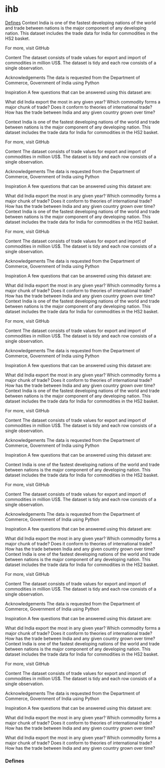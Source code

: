 # ihb

[Defines](#defines)
Context
India is one of the fastest developing nations of the world and trade between nations is the major component of any developing nation. This dataset includes the trade data for India for commodities in the HS2 basket.

For more, visit GitHub

Content
The dataset consists of trade values for export and import of commodities in million US$. The dataset is tidy and each row consists of a single observation.

Acknowledgements
The data is requested from the Department of Commerce, Government of India using Python

Inspiration
A few questions that can be answered using this dataset are:

What did India export the most in any given year?
Which commodity forms a major chunk of trade? Does it conform to theories of international trade?
How has the trade between India and any given country grown over time?

Context
India is one of the fastest developing nations of the world and trade between nations is the major component of any developing nation. This dataset includes the trade data for India for commodities in the HS2 basket.

For more, visit GitHub

Content
The dataset consists of trade values for export and import of commodities in million US$. The dataset is tidy and each row consists of a single observation.

Acknowledgements
The data is requested from the Department of Commerce, Government of India using Python

Inspiration
A few questions that can be answered using this dataset are:

What did India export the most in any given year?
Which commodity forms a major chunk of trade? Does it conform to theories of international trade?
How has the trade between India and any given country grown over time?Context
India is one of the fastest developing nations of the world and trade between nations is the major component of any developing nation. This dataset includes the trade data for India for commodities in the HS2 basket.

For more, visit GitHub

Content
The dataset consists of trade values for export and import of commodities in million US$. The dataset is tidy and each row consists of a single observation.

Acknowledgements
The data is requested from the Department of Commerce, Government of India using Python

Inspiration
A few questions that can be answered using this dataset are:

What did India export the most in any given year?
Which commodity forms a major chunk of trade? Does it conform to theories of international trade?
How has the trade between India and any given country grown over time?Context
India is one of the fastest developing nations of the world and trade between nations is the major component of any developing nation. This dataset includes the trade data for India for commodities in the HS2 basket.

For more, visit GitHub

Content
The dataset consists of trade values for export and import of commodities in million US$. The dataset is tidy and each row consists of a single observation.

Acknowledgements
The data is requested from the Department of Commerce, Government of India using Python

Inspiration
A few questions that can be answered using this dataset are:

What did India export the most in any given year?
Which commodity forms a major chunk of trade? Does it conform to theories of international trade?
How has the trade between India and any given country grown over time?Context
India is one of the fastest developing nations of the world and trade between nations is the major component of any developing nation. This dataset includes the trade data for India for commodities in the HS2 basket.

For more, visit GitHub

Content
The dataset consists of trade values for export and import of commodities in million US$. The dataset is tidy and each row consists of a single observation.

Acknowledgements
The data is requested from the Department of Commerce, Government of India using Python

Inspiration
A few questions that can be answered using this dataset are:

Context
India is one of the fastest developing nations of the world and trade between nations is the major component of any developing nation. This dataset includes the trade data for India for commodities in the HS2 basket.

For more, visit GitHub

Content
The dataset consists of trade values for export and import of commodities in million US$. The dataset is tidy and each row consists of a single observation.

Acknowledgements
The data is requested from the Department of Commerce, Government of India using Python

Inspiration
A few questions that can be answered using this dataset are:

What did India export the most in any given year?
Which commodity forms a major chunk of trade? Does it conform to theories of international trade?
How has the trade between India and any given country grown over time?Context
India is one of the fastest developing nations of the world and trade between nations is the major component of any developing nation. This dataset includes the trade data for India for commodities in the HS2 basket.

For more, visit GitHub

Content
The dataset consists of trade values for export and import of commodities in million US$. The dataset is tidy and each row consists of a single observation.

Acknowledgements
The data is requested from the Department of Commerce, Government of India using Python

Inspiration
A few questions that can be answered using this dataset are:

What did India export the most in any given year?
Which commodity forms a major chunk of trade? Does it conform to theories of international trade?
How has the trade between India and any given country grown over time?Context
India is one of the fastest developing nations of the world and trade between nations is the major component of any developing nation. This dataset includes the trade data for India for commodities in the HS2 basket.

For more, visit GitHub

Content
The dataset consists of trade values for export and import of commodities in million US$. The dataset is tidy and each row consists of a single observation.

Acknowledgements
The data is requested from the Department of Commerce, Government of India using Python

Inspiration
A few questions that can be answered using this dataset are:

What did India export the most in any given year?
Which commodity forms a major chunk of trade? Does it conform to theories of international trade?
How has the trade between India and any given country grown over time?

What did India export the most in any given year?
Which commodity forms a major chunk of trade? Does it conform to theories of international trade?
How has the trade between India and any given country grown over time?

### Defines
